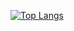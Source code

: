 [![Top Langs](https://github-readme-stats.vercel.app/api/top-langs/?username=MartinLeblancs&langs_count=8)](https://github.com/anuraghazra/github-readme-stats)
